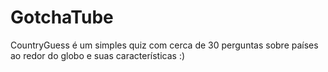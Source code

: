 # GotchaTube
 CountryGuess é um simples quiz com cerca de 30 perguntas sobre países ao redor do globo e suas características :)

 


